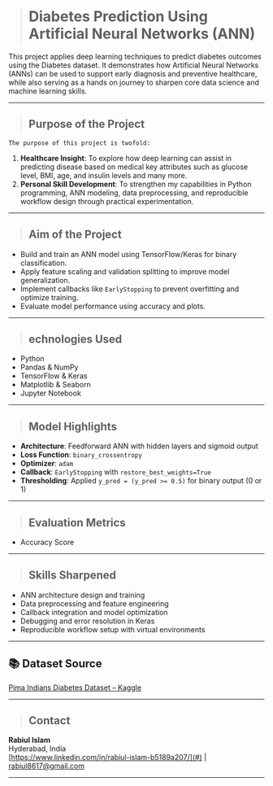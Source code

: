 ># Diabetes Prediction Using Artificial Neural Networks (ANN)

This project applies deep learning techniques to predict diabetes outcomes using the Diabetes dataset. It demonstrates how Artificial Neural Networks (ANNs) can be used to support early diagnosis and preventive healthcare, while also serving as a hands on journey to sharpen core data science and machine learning skills.

---

>## Purpose of the Project

    The purpose of this project is twofold:

1. **Healthcare Insight**: To explore how deep learning can assist in predicting disease based on medical key attributes such as glucose level, BMI, age, and insulin levels and many more.
2. **Personal Skill Development**: To strengthen my capabilities in Python programming, ANN modeling, data preprocessing, and reproducible workflow design through practical experimentation.

---

>## Aim of the Project

- Build and train an ANN model using TensorFlow/Keras for binary classification.
- Apply feature scaling and validation splitting to improve model generalization.
- Implement callbacks like `EarlyStopping` to prevent overfitting and optimize training.
- Evaluate model performance using accuracy and plots.


---

>## echnologies Used

- Python 
- Pandas & NumPy
- TensorFlow & Keras
- Matplotlib & Seaborn
- Jupyter Notebook

---

>## Model Highlights

- **Architecture**: Feedforward ANN with hidden layers and sigmoid output
- **Loss Function**: `binary_crossentropy`
- **Optimizer**: `adam`
- **Callback**: `EarlyStopping` with `restore_best_weights=True`
- **Thresholding**: Applied `y_pred = (y_pred >= 0.5)` for binary output (0 or 1)

---

>## Evaluation Metrics

- Accuracy Score

---

>## Skills Sharpened

- ANN architecture design and training
- Data preprocessing and feature engineering
- Callback integration and model optimization
- Debugging and error resolution in Keras
- Reproducible workflow setup with virtual environments

---

## 📚 Dataset Source

[Pima Indians Diabetes Dataset – Kaggle](https://www.kaggle.com/datasets/uciml/pima-indians-diabetes-database)

---

>## Contact

**Rabiul Islam**  
Hyderabad, India  
[https://www.linkedin.com/in/rabiul-islam-b5189a207/](#) | [rabiul8617@gmail.com](#)

---